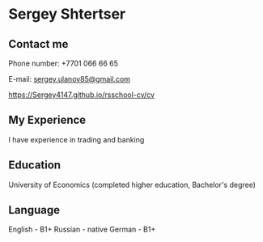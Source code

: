 # Sergey Shtertser

## Contact me
Phone number: +7701 066 66 65

E-mail: sergey.ulanov85@gmail.com

https://Sergey4147.github.io/rsschool-cv/cv

## My Experience
I have experience in trading and banking

## Education
University of Economics (completed higher education, Bachelor's degree)

## Language
English - B1+
Russian - native
German - B1+

